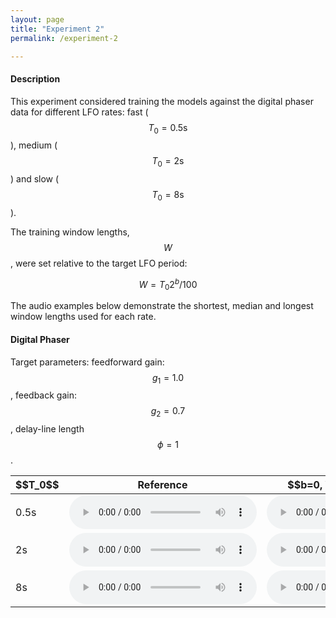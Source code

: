 ```yaml
---
layout: page
title: "Experiment 2"
permalink: /experiment-2

---
```

<script src="https://cdn.mathjax.org/mathjax/latest/MathJax.js?config=TeX-AMS-MML_HTMLorMML" type="text/javascript"></script>

#### Description

This experiment considered training the models against the digital phaser data for different LFO rates:
fast ($$T_0=0.5\text{s}$$), medium ($$T_0=2\text{s}$$) and slow ($$T_0=8\text{s}$$).

The training window lengths, $$W$$, were set relative to the target LFO period:

$$ W = T_0 2^b / 100 $$

The audio examples below demonstrate  the shortest, median and longest window lengths 
used for each rate.


#### Digital Phaser
Target parameters: feedforward gain: $$g_1 = 1.0$$,
feedback gain: $$g_2=0.7$$,
delay-line length $$\phi=1$$.

<table>
  <thead>
    <tr>
      <th>$$T_0$$</th>
      <th>Reference</th>
      <th>$$b=0, \quad W/T_0 = 1\%$$</th>
      <th>$$b=2.5, \quad W/T_0 \approx 5\%$$</th>
      <th>$$b=5, \quad W/T_0 = 32\%$$</th>
    </tr>
  </thead>
  <tbody>
    <tr>
      <td>0.5s</td>
      <td>
        <audio controls>
          <source src="audio-examples/exp2/DP-0.5_full_target.mp3" type="audio/mp3">
        </audio></td>
      <td>
        <audio controls>
          <source src="audio-examples/exp2/DP-0.5_full_W=5ms_2hjwiefa.mp3" type="audio/mp3">
        </audio></td>
      <td>
        <audio controls>
          <source src="audio-examples/exp2/DP-0.5_full_W=28ms_f1aggnqp.mp3" type="audio/mp3">
        </audio></td>
      <td>
        <audio controls>
          <source src="audio-examples/exp2/DP-0.5_full_W=160ms_3mk15rlq.mp3" type="audio/mp3">
        </audio></td>
    </tr>
    <tr>
    <td>2s</td>
      <td>
        <audio controls>
          <source src="audio-examples/exp2/DP-2_full_target.mp3" type="audio/mp3">
        </audio></td>
      <td>
        <audio controls>
          <source src="audio-examples/exp2/DP-2_full_W=20ms_29ayt2gj.mp3" type="audio/mp3">
        </audio></td>
      <td>
        <audio controls>
          <source src="audio-examples/exp2/DP-2_full_W=113ms_3e8u3thn.mp3" type="audio/mp3">
        </audio></td>
      <td>
        <audio controls>
          <source src="audio-examples/exp2/DP-2_full_W=640msdecv34yl.mp3" type="audio/mp3">
        </audio></td>
    </tr>
    <tr>
      <td>8s</td>
      <td>
        <audio controls>
          <source src="audio-examples/exp2/DP-8_full_target.mp3" type="audio/mp3">
        </audio></td>
      <td>
        <audio controls>
          <source src="audio-examples/exp2/DP-8_full_W=113ms_1flfwy5e.mp3" type="audio/mp3">
        </audio></td>
      <td>
        <audio controls>
          <source src="audio-examples/exp2/DP-8_full_W=453ms_a0ym85ke.mp3" type="audio/mp3">
        </audio></td>
      <td>
        <audio controls>
          <source src="audio-examples/exp2/DP-8_full_W=2.56s_241p7yra.mp3" type="audio/mp3">
        </audio></td>
    </tr>

  </tbody>
</table>

